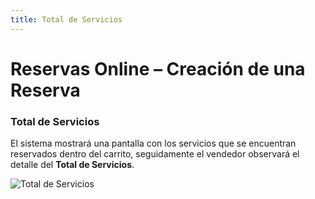 ```yaml
---
title: Total de Servicios
---
```


# Reservas Online – Creación de una Reserva

### Total de Servicios
El sistema mostrará una pantalla con los servicios que se encuentran reservados dentro del carrito, seguidamente el vendedor observará el detalle del **Total de Servicios**.

![Total de Servicios](/img/reservas-online/total-de-servicios.png)
